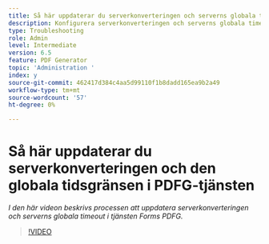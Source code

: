 ```yaml
---
title: Så här uppdaterar du serverkonverteringen och serverns globala timeout i PDFG-tjänsten
description: Konfigurera serverkonverteringen och serverns globala timeout för PDF Generator
type: Troubleshooting
role: Admin
level: Intermediate
version: 6.5
feature: PDF Generator
topic: 'Administration '
index: y
source-git-commit: 462417d384c4aa5d99110f1b8dadd165ea9b2a49
workflow-type: tm+mt
source-wordcount: '57'
ht-degree: 0%

---
```



# Så här uppdaterar du serverkonverteringen och den globala tidsgränsen i PDFG-tjänsten

*I den här videon beskrivs processen att uppdatera serverkonverteringen och serverns globala timeout i tjänsten Forms PDFG.*

>[!VIDEO](https://video.tv.adobe.com/v/335514?quality=9&learn=on)

